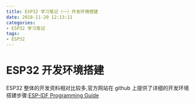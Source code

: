 ```yaml
---
title: ESP32 学习笔记（一）开发环境搭建
date: 2018-11-20 12:13:11
categories:
- ESP32 学习笔记
tags:
- ESP32
---
```


# ESP32 开发环境搭建

ESP32 整体的开发资料相对比较多,官方网站在 github 上提供了详细的开发环境搭建步骤:[ESP-IDF Programming Guide](https://esp-idf.readthedocs.io/en/latest/index.html#)
